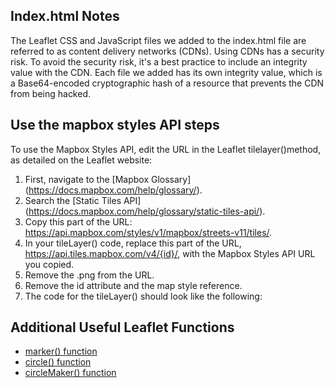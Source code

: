 ## Index.html Notes 
The Leaflet CSS and JavaScript files we added to the index.html file are referred to as content delivery networks (CDNs). Using CDNs has a security risk. To avoid the security risk, it's a best practice to include an integrity value with the CDN. Each file we added has its own integrity value, which is a Base64-encoded cryptographic hash of a resource that prevents the CDN from being hacked.

## Use the mapbox styles API steps 
To use the Mapbox Styles API, edit the URL in the Leaflet tilelayer()method, as detailed on the Leaflet website:

1. First, navigate to the [Mapbox Glossary] (https://docs.mapbox.com/help/glossary/).
2. Search the [Static Tiles API] (https://docs.mapbox.com/help/glossary/static-tiles-api/).
3. Copy this part of the URL: https://api.mapbox.com/styles/v1/mapbox/streets-v11/tiles/.
4. In your tileLayer() code, replace this part of the URL, https://api.tiles.mapbox.com/v4/{id}/, with the Mapbox Styles API URL you copied.
5. Remove the .png from the URL.
6. Remove the id attribute and the map style reference.
7. The code for the tileLayer() should look like the following:

## Additional Useful Leaflet Functions
- [marker() function](https://leafletjs.com/index.html#marker) 
- [circle() function](https://leafletjs.com/index.html#circle) 
- [circleMaker() function](https://leafletjs.com/index.html#circlemarker)